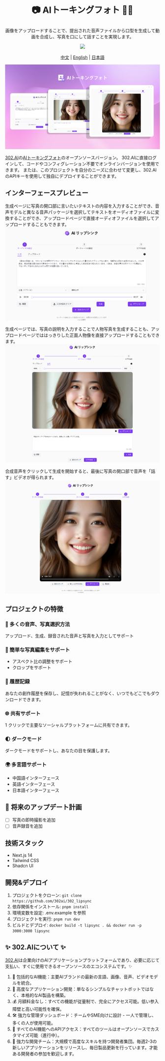 # <p align="center">📷 AIトーキングフォト 🚀✨</p>

<p align="center">画像をアップロードすることで、提出された音声ファイルから口型を生成して動画を合成し、写真を口にして話すことを実現します。</p>

<p align="center"><a href="https://302.ai/ja/tools/lipsync/" target="blank"><img src="https://file.302.ai/gpt/imgs/github/20250102/72a57c4263944b73bf521830878ae39a.png" /></a></p >

<p align="center"><a href="README_zh.md">中文</a> | <a href="README.md">English</a> | <a href="README_ja.md">日本語</a></p>

![](docs/302_Talking_Photo_jp.png)

[302.AI](https://302.ai/ja)の[AIトーキングフォト](https://302.ai/ja/tools/lipsync/)のオープンソースバージョン。
302.AIに直接ログインして、コードやコンフィグレーション不要でオンラインバージョンを使用できます。
または、このプロジェクトを自分のニーズに合わせて変更し、302.AIのAPIキーを使用して独自にデプロイすることができます。

## インターフェースプレビュー
生成ページに写真の開口部に言いたいテキストの内容を入力することができ、音声モデルと異なる音声パッケージを選択してテキストをオーディオファイルに変換することができ、アップロードページで直接オーディオファイルを選択してアップロードすることもできます。
![](docs/302_AI_Talking_Photo_jp_screenshot_01.png)         

生成ページでは、写真の説明を入力することで人物写真を生成することも、アップロードページでははっきりした正面人物像を直接アップロードすることもできます。
![](docs/302_AI_Talking_Photo_jp_screenshot_02.png)               

合成音声をクリックして生成を開始すると、最後に写真の開口部で音声を「話す」ビデオが得られます。
![](docs/302_AI_Talking_Photo_jp_screenshot_03.png)

## プロジェクトの特徴

### 📝 多くの音声、写真選択方法

アップロード、生成、録音された音声と写真を入力としてサポート

### 📝 簡単な写真編集をサポート

- アスペクト比の調整をサポート
- クロップをサポート

### 📜 履歴記録

あなたの創作履歴を保存し、記憶が失われることがなく、いつでもどこでもダウンロードできます。

### 🌐 共有サポート

1 クリックで主要なソーシャルプラットフォームに共有できます。

### 🌓 ダークモード

ダークモードをサポートし、あなたの目を保護します。

### 🌍 多言語サポート

- 中国語インターフェース
- 英語インターフェース
- 日本語インターフェース

## 🚩 将来のアップデート計画

- [ ] 写真の即時撮影を追加
- [ ] 音声録音を追加

## 技術スタック

- Next.js 14
- Tailwind CSS
- Shadcn UI

## 開発&デプロイ

1. プロジェクトをクローン: `git clone https://github.com/302ai/302_lipsync`
2. 依存関係をインストール: `pnpm install`
3. 環境変数を設定: .env.example を参照
4. プロジェクトを実行: `pnpm run dev`
5. ビルドとデプロイ: `docker build -t lipsync . && docker run -p 3000:3000 lipsync`

## ✨ 302.AIについて ✨

[302.AI](https://302.ai)は企業向けのAIアプリケーションプラットフォームであり、必要に応じて支払い、すぐに使用できるオープンソースのエコシステムです。✨

1. 🧠 包括的なAI機能：主要AIブランドの最新の言語、画像、音声、ビデオモデルを統合。
2. 🚀 高度なアプリケーション開発：単なるシンプルなチャットボットではなく、本格的なAI製品を構築。
3. 💰 月額料金なし：すべての機能が従量制で、完全にアクセス可能。低い参入障壁と高い可能性を確保。
4. 🛠 強力な管理ダッシュボード：チームやSME向けに設計 - 一人で管理し、多くの人が使用可能。
5. 🔗 すべてのAI機能へのAPIアクセス：すべてのツールはオープンソースでカスタマイズ可能（進行中）。
6. 💪 強力な開発チーム：大規模で高度なスキルを持つ開発者集団。毎週2-3の新しいアプリケーションをリリースし、毎日製品更新を行っています。才能ある開発者の参加を歓迎します。
